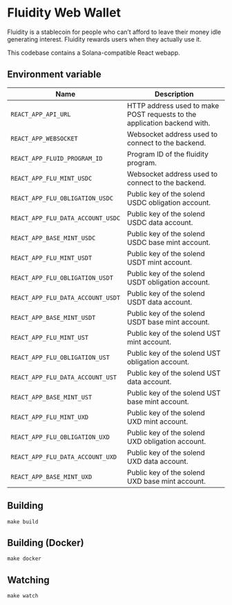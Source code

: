 # Fluidity Web Wallet

Fluidity is a stablecoin for people who can’t afford to leave their
money idle generating interest. Fluidity rewards users when they actually
use it.

This codebase contains a Solana-compatible React webapp.

## Environment variable

|                Name                 |                                Description
|-------------------------------------|-----------------------------------------------------------------------------------|
| `REACT_APP_API_URL`                 | HTTP address used to make POST requests to the application backend with.          |
| `REACT_APP_WEBSOCKET`               | Websocket address used to connect to the backend.                                 |
| `REACT_APP_FLUID_PROGRAM_ID`        | Program ID of the fluidity program.                                               |
| `REACT_APP_FLU_MINT_USDC`           | Websocket address used to connect to the backend.                                 |
| `REACT_APP_FLU_OBLIGATION_USDC`     | Public key of the solend USDC obligation account.                                 |
| `REACT_APP_FLU_DATA_ACCOUNT_USDC`   | Public key of the solend USDC data account.                                       |
| `REACT_APP_BASE_MINT_USDC`          | Public key of the solend USDC base mint account.                                  |
| `REACT_APP_FLU_MINT_USDT`           | Public key of the solend USDT mint account.                                       |
| `REACT_APP_FLU_OBLIGATION_USDT`     | Public key of the solend USDT obligation account.                                 |
| `REACT_APP_FLU_DATA_ACCOUNT_USDT`   | Public key of the solend USDT data account.                                       |
| `REACT_APP_BASE_MINT_USDT`          | Public key of the solend USDT base mint account.                                  |
| `REACT_APP_FLU_MINT_UST`            | Public key of the solend UST mint account.                                        |
| `REACT_APP_FLU_OBLIGATION_UST`      | Public key of the solend UST obligation account.                                  |
| `REACT_APP_FLU_DATA_ACCOUNT_UST`    | Public key of the solend UST data account.                                        |
| `REACT_APP_BASE_MINT_UST`           | Public key of the solend UST base mint account.                                   |
| `REACT_APP_FLU_MINT_UXD`            | Public key of the solend UXD mint account.                                        |
| `REACT_APP_FLU_OBLIGATION_UXD`      | Public key of the solend UXD obligation account.                                  |
| `REACT_APP_FLU_DATA_ACCOUNT_UXD`    | Public key of the solend UXD data account.                                        |
| `REACT_APP_BASE_MINT_UXD`           | Public key of the solend UXD base mint account.                                   |

## Building

	make build

## Building (Docker)

	make docker

## Watching

	make watch